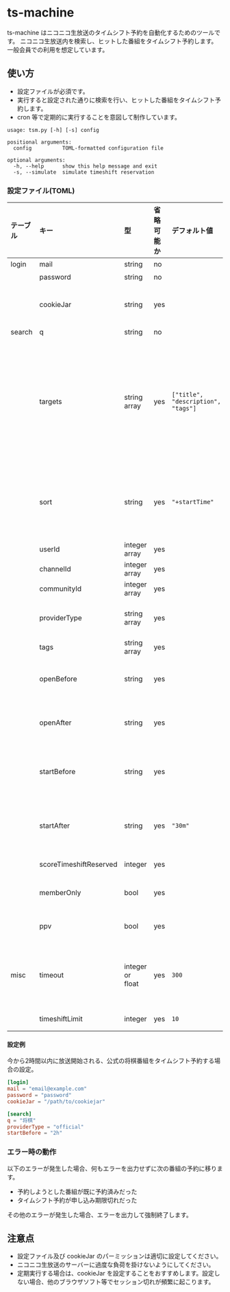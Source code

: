 # ts-machine
ts-machine はニコニコ生放送のタイムシフト予約を自動化するためのツールです。
ニコニコ生放送内を検索し、ヒットした番組をタイムシフト予約します。
一般会員での利用を想定しています。

## 使い方

  - 設定ファイルが必須です。
  - 実行すると設定された通りに検索を行い、ヒットした番組をタイムシフト予約します。
  - cron 等で定期的に実行することを意図して制作しています。

```
usage: tsm.py [-h] [-s] config

positional arguments:
  config          TOML-formatted configuration file

optional arguments:
  -h, --help      show this help message and exit
  -s, --simulate  simulate timeshift reservation
```

### 設定ファイル(TOML)
|テーブル|キー|型|省略可能か|デフォルト値|説明|
|:-|:-|:-|:-|:-|:-|
|login|mail|string|no||メールアドレス|
||password|string|no||パスワード|
||cookieJar|string|yes||クッキー保存先のファイル。LWPCookieJar を使用します。|
|search|q|string|no||検索キーワード|
||targets|string array|yes|`["title", "description", "tags"]`|検索対象。[コンテンツ検索API](https://site.nicovideo.jp/search-api-docs/search.html)のフィールドを指定できます。キーワード検索の場合は`["title", "description", "tags"]`、タグ検索の場合は`["tagsExact"]`を指定してください。|
||sort|string|yes|`"+startTime"`|タイムシフト予約の登録順序。[コンテンツ検索API](https://site.nicovideo.jp/search-api-docs/search.html)の \_sort クエリパラメータと同様に指定してください。|
||userId|integer array|yes||放送者のID|
||channelId|integer array|yes||チャンネルID|
||communityId|integer array|yes||コミュニティID|
||providerType|string array|yes||放送元種別(`"official"`, `"community"`, `"channel"`)|
||tags|string array|yes||タグ|
||openBefore|string|yes||今から何時間以内に開場するか("1h30m" などの形式で指定)|
||openAfter|string|yes||今から何時間以降に開場するか("1h30m" などの形式で指定)|
||startBefore|string|yes||今から何時間以内に放送開始するか("1h30m" などの形式で指定)|
||startAfter|string|yes|`"30m"`|今から何時間以降に放送開始するか("1h30m" などの形式で指定)|
||scoreTimeshiftReserved|integer|yes||タイムシフト予約者数の下限|
||memberOnly|bool|yes||チャンネル・コミュニティ限定か|
||ppv|bool|yes||有料放送か(ネットチケットが必要か)|
|misc|timeout|integer or float|yes|`300`|サーバーのレスポンスが受信できなくなってから指定秒数経過すると処理を中断します。|
||timeshiftLimit|integer|yes|`10`|タイムシフト予約総数の上限|

#### 設定例
今から2時間以内に放送開始される、公式の将棋番組をタイムシフト予約する場合の設定。
```toml
[login]
mail = "email@example.com"
password = "password"
cookieJar = "/path/to/cookiejar"

[search]
q = "将棋"
providerType = "official"
startBefore = "2h"
```

### エラー時の動作
以下のエラーが発生した場合、何もエラーを出力せずに次の番組の予約に移ります。
  - 予約しようとした番組が既に予約済みだった
  - タイムシフト予約が申し込み期限切れだった

その他のエラーが発生した場合、エラーを出力して強制終了します。

## 注意点
  - 設定ファイル及び cookieJar のパーミッションは適切に設定してください。
  - ニコニコ生放送のサーバーに過度な負荷を掛けないようにしてください。
  - 定期実行する場合は、cookieJar を設定することをおすすめします。設定しない場合、他のブラウザソフト等でセッション切れが頻繁に起こります。
